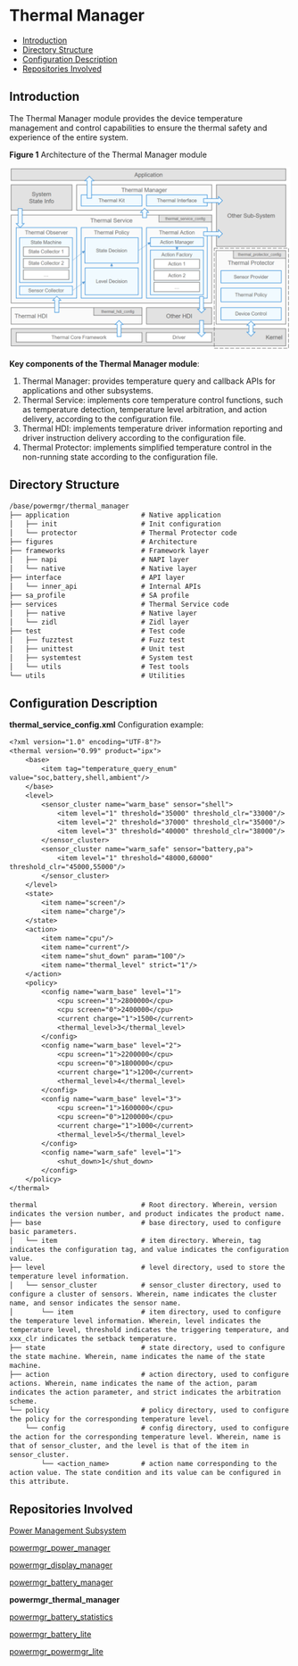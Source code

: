 # Thermal Manager

-   [Introduction](#section0056945901test)
-   [Directory Structure](#section0056945902)
-   [Configuration Description](#section0056945903)
-   [Repositories Involved](#section0056945904)

## Introduction<a name="section0056945901"></a>

The Thermal Manager module provides the device temperature management and control capabilities to ensure the thermal safety and experience of the entire system.

**Figure 1** Architecture of the Thermal Manager module

![](figures/thermal_manager_architecture.png "Architecture of the thermal manager module")

**Key components of the Thermal Manager module**:

1. Thermal Manager: provides temperature query and callback APIs for applications and other subsystems.
2. Thermal Service: implements core temperature control functions, such as temperature detection, temperature level arbitration, and action delivery, according to the configuration file.
3. Thermal HDI: implements temperature driver information reporting and driver instruction delivery according to the configuration file.
4. Thermal Protector: implements simplified temperature control in the non-running state according to the configuration file.

## Directory Structure<a name="section0056945902"></a>
```
/base/powermgr/thermal_manager
├── application                  # Native application
│   ├── init                     # Init configuration
│   └── protector                # Thermal Protector code
├── figures                      # Architecture
├── frameworks                   # Framework layer
│   ├── napi                     # NAPI layer
│   └── native                   # Native layer
├── interface                    # API layer
│   └── inner_api                # Internal APIs
├── sa_profile                   # SA profile
├── services                     # Thermal Service code
│   ├── native                   # Native layer
│   └── zidl                     # Zidl layer
├── test                         # Test code
│   ├── fuzztest                 # Fuzz test
│   ├── unittest                 # Unit test
│   ├── systemtest               # System test
│   └── utils                    # Test tools
└── utils                        # Utilities
```

## Configuration Description<a name="section0056945903"></a>
**thermal_service_config.xml**
Configuration example:

```
<?xml version="1.0" encoding="UTF-8"?>
<thermal version="0.99" product="ipx">
    <base>
        <item tag="temperature_query_enum" value="soc,battery,shell,ambient"/>
    </base>
    <level>
        <sensor_cluster name="warm_base" sensor="shell">
            <item level="1" threshold="35000" threshold_clr="33000"/>
            <item level="2" threshold="37000" threshold_clr="35000"/>
            <item level="3" threshold="40000" threshold_clr="38000"/>
        </sensor_cluster>
        <sensor_cluster name="warm_safe" sensor="battery,pa">
            <item level="1" threshold="48000,60000" threshold_clr="45000,55000"/>
        </sensor_cluster>
    </level>
    <state>
        <item name="screen"/>
        <item name="charge"/>
    </state>
    <action>
        <item name="cpu"/>
        <item name="current"/>
        <item name="shut_down" param="100"/>
        <item name="thermal_level" strict="1"/>
    </action>
    <policy>
        <config name="warm_base" level="1">
            <cpu screen="1">2800000</cpu>
            <cpu screen="0">2400000</cpu>
            <current charge="1">1500</current>
            <thermal_level>3</thermal_level>
        </config>
        <config name="warm_base" level="2">
            <cpu screen="1">2200000</cpu>
            <cpu screen="0">1800000</cpu>
            <current charge="1">1200</current>
            <thermal_level>4</thermal_level>
        </config>
        <config name="warm_base" level="3">
            <cpu screen="1">1600000</cpu>
            <cpu screen="0">1200000</cpu>
            <current charge="1">1000</current>
            <thermal_level>5</thermal_level>
        </config>
        <config name="warm_safe" level="1">
            <shut_down>1</shut_down>
        </config>
    </policy>
</thermal>
```
```
thermal                          # Root directory. Wherein, version indicates the version number, and product indicates the product name.
├── base                         # base directory, used to configure basic parameters.
│   └── item                     # item directory. Wherein, tag indicates the configuration tag, and value indicates the configuration value.
├── level                        # level directory, used to store the temperature level information.
│   └── sensor_cluster           # sensor_cluster directory, used to configure a cluster of sensors. Wherein, name indicates the cluster name, and sensor indicates the sensor name.
│       └── item                 # item directory, used to configure the temperature level information. Wherein, level indicates the temperature level, threshold indicates the triggering temperature, and xxx_clr indicates the setback temperature.
├── state                        # state directory, used to configure the state machine. Wherein, name indicates the name of the state machine.
├── action                       # action directory, used to configure actions. Wherein, name indicates the name of the action, param indicates the action parameter, and strict indicates the arbitration scheme.
└── policy                       # policy directory, used to configure the policy for the corresponding temperature level.
    └── config                   # config directory, used to configure the action for the corresponding temperature level. Wherein, name is that of sensor_cluster, and the level is that of the item in sensor_cluster.
        └── <action_name>        # action name corresponding to the action value. The state condition and its value can be configured in this attribute.
```


## Repositories Involved<a name="section0056945904"></a>
[Power Management Subsystem](https://gitee.com/openharmony/docs/blob/master/en/readme/power-management.md)

[powermgr_power_manager](https://gitee.com/openharmony/powermgr_power_manager)

[powermgr_display_manager](https://gitee.com/openharmony/powermgr_display_manager)

[powermgr_battery_manager](https://gitee.com/openharmony/powermgr_battery_manager)

**powermgr_thermal_manager**

[powermgr_battery_statistics](https://gitee.com/openharmony/powermgr_battery_statistics)

[powermgr_battery_lite](https://gitee.com/openharmony/powermgr_battery_lite)

[powermgr_powermgr_lite](https://gitee.com/openharmony/powermgr_powermgr_lite)
